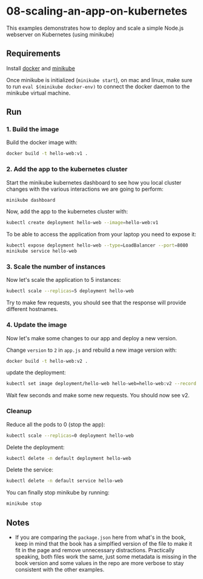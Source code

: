 # 08-scaling-an-app-on-kubernetes

This examples demonstrates how to deploy and scale a simple Node.js webserver on Kubernetes (using minikube)

## Requirements

Install [docker](https://docs.docker.com/get-docker/) and [minikube](https://kubernetes.io/docs/tasks/tools/install-minikube/)


Once minikube is initialized (`minikube start`), on mac and linux, make sure to run `eval $(minikube docker-env)` to connect the docker daemon to the minikube virtual machine.

## Run

### 1. Build the image

Build the docker image with:

```bash
docker build -t hello-web:v1 .
```

### 2. Add the app to the kubernetes cluster

Start the minikube kubernetes dashboard to see how you local cluster changes with the various interactions we are going to perform:

```bash
minikube dashboard
```

Now, add the app to the kubernetes cluster with:

```bash
kubectl create deployment hello-web --image=hello-web:v1
```

To be able to access the application from your laptop you need to expose it:

```bash
kubectl expose deployment hello-web --type=LoadBalancer --port=8080
minikube service hello-web
```

### 3. Scale the number of instances

Now let's scale the application to 5 instances:

```bash
kubectl scale --replicas=5 deployment hello-web
```

Try to make few requests, you should see that the response will provide different hostnames.

### 4. Update the image

Now let's make some changes to our app and deploy a new version.

Change `version` to `2` in `app.js` and rebuild a new image version with:

```bash
docker build -t hello-web:v2 .
```

update the deployment:

```bash
kubectl set image deployment/hello-web hello-web=hello-web:v2 --record
```

Wait few seconds and make some new requests. You should now see v2.


### Cleanup

Reduce all the pods to 0 (stop the app):

```bash
kubectl scale --replicas=0 deployment hello-web
```

Delete the deployment:

```bash
kubectl delete -n default deployment hello-web
```

Delete the service:

```bash
kubectl delete -n default service hello-web
```

You can finally stop minikube by running:

```bash
minikube stop
```

## Notes

- If you are comparing the `package.json` here from what's in the book, keep in mind that the book has a simplfied version of the file to make it fit in the page and remove unnecessary distractions. Practically speaking, both files work the same, just some metadata is missing in the book version and some values in the repo are more verbose to stay consistent with the other examples.